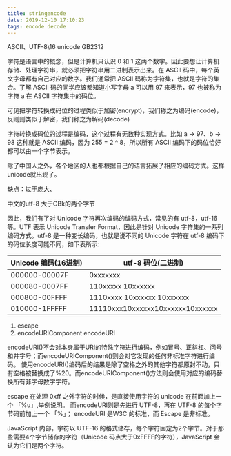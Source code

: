 ```yaml
---
title: stringencode
date: 2019-12-10 17:10:23
tags: encode decode
---
```


ASCII、UTF-8\16
unicode GB2312 

字符是语言中的概念，但是计算机只认识 0 和 1 这两个数字。因此要想让计算机存储、处理字符串，就必须把字符串用二进制表示出来。在 ASCII 码中，每个英文字母都有自己对应的数字。我们通常把 ASCII 码称为字符集，也就是字符的集合。了解 ASCII 码的同学应该都知道小写字母 a 可以用 97 来表示，97 也被称为字符 a 在 ASCII 字符集中的码位。

可见把字符转换成码位的过程类似于加密(encrypt)，我们称之为编码(encode)，反则则类似于解密，我们称之为解码(decode)

字符转换成码位的过程是编码，这个过程有无数种实现方式。比如 a -> 97、b -> 98 这种就是 ASCII 编码，因为 255 = 2 ^ 8，所以所有 ASCII 编码下的码位恰好都可以由一个字节表示。

除了中国人之外，各个地区的人也都根据自己的语言拓展了相应的编码方式。这样unicode就出现了。

缺点：过于庞大、

中文的utf-8 大于GBk的两个字节

因此，我们有了对 Unicode 字符再次编码的编码方式，常见的有 utf-8，utf-16 等。UTF 表示 Unicode Transfer Format，因此是针对 Unicode 字符集的一系列编码方式。utf-8 是一种变长编码，也就是说不同的 Unicode 字符在 utf-8 编码下的码位长度可能不同，如下表所示:

 |Unicode 编码(16进制) | utf-8 码位(二进制)|
 |----|----|
 |000000-00007F       |0xxxxxxx|
 |000080-0007FF|110xxxxx 10xxxxxx|
 |000800-00FFFF|1110xxxx 10xxxxxx 10xxxxxx|
 |010000-1FFFFF|11110xxx10xxxxxx10xxxxxx10xxxxxx|


1. escape
1. encodeURIComponent encodeURI

encodeURI()不会对本身属于URI的特殊字符进行编码，例如冒号、正斜杠、问号和井字号；而encodeURIComponent()则会对它发现的任何非标准字符进行编码。
使用encodeURI()编码后的结果是除了空格之外的其他字符都原封不动，只有空格被替换成了%20。而encodeURIComponent()方法则会使用对应的编码替换所有非字母数字字符。

escape 在处理 0xff 之外字符的时候，是直接使用字符的 unicode 在前面加上一个 「%u」,举例说明。
而encodeURI则是先进行 UTF-8，再在 UTF-8 的每个字节码前加上一个 「%」；
encodeURI 是W3C 的标准，而 Escape 是非标准。


JavaScript 内部，字符以 UTF-16 的格式储存，每个字符固定为2个字节。对于那些需要4个字节储存的字符（Unicode 码点大于0xFFFF的字符），JavaScript 会认为它们是两个字符。
